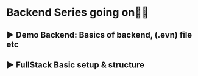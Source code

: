 # Backend Series going on🚀🚀
## ▶️ Demo Backend: Basics of backend, (.evn) file etc
## ▶️ FullStack Basic setup & structure 
